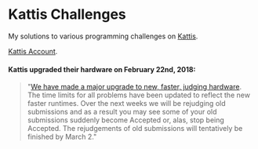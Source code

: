 # Kattis Challenges

My solutions to various programming challenges on [Kattis](https://open.kattis.com/).

[Kattis Account](https://open.kattis.com/users/adrian-reithaug).

#### Kattis upgraded their hardware on February 22nd, 2018:  
> "[We have made a major upgrade to new, faster, judging hardware](https://www.patreon.com/posts/new-hardware-up-17137873). The time limits for all problems have been updated to reflect the new faster runtimes. Over the next weeks we will be rejudging old submissions and as a result you may see some of your old submissions suddenly become Accepted or, alas, stop being Accepted. The rejudgements of old submissions will tentatively be finished by March 2."
